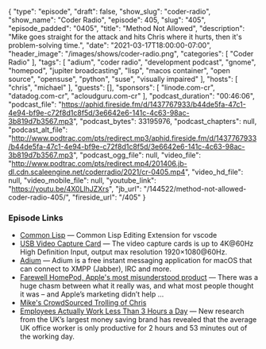 {
  "type": "episode",
  "draft": false,
  "show_slug": "coder-radio",
  "show_name": "Coder Radio",
  "episode": 405,
  "slug": "405",
  "episode_padded": "0405",
  "title": "Method Not Allowed",
  "description": "Mike goes straight for the attack and hits Chris where it hurts, then it's problem-solving time.",
  "date": "2021-03-17T18:00:00-07:00",
  "header_image": "/images/shows/coder-radio.png",
  "categories": [
    "Coder Radio"
  ],
  "tags": [
    "adium",
    "coder radio",
    "development podcast",
    "gnome",
    "homepod",
    "jupiter broadcasting",
    "lisp",
    "macos container",
    "open source",
    "opensuse",
    "python",
    "suse",
    "visually impaired"
  ],
  "hosts": [
    "chris",
    "michael"
  ],
  "guests": [],
  "sponsors": [
    "linode.com-cr",
    "datadog.com-cr",
    "acloudguru.com-cr"
  ],
  "podcast_duration": "00:46:06",
  "podcast_file": "https://aphid.fireside.fm/d/1437767933/b44de5fa-47c1-4e94-bf9e-c72f8d1c8f5d/3e6642e6-141c-4c63-98ac-3b819d7b3567.mp3",
  "podcast_bytes": 33195976,
  "podcast_chapters": null,
  "podcast_alt_file": "http://www.podtrac.com/pts/redirect.mp3/aphid.fireside.fm/d/1437767933/b44de5fa-47c1-4e94-bf9e-c72f8d1c8f5d/3e6642e6-141c-4c63-98ac-3b819d7b3567.mp3",
  "podcast_ogg_file": null,
  "video_file": "http://www.podtrac.com/pts/redirect.mp4/201406.jb-dl.cdn.scaleengine.net/coderradio/2021/cr-0405.mp4",
  "video_hd_file": null,
  "video_mobile_file": null,
  "youtube_link": "https://youtu.be/4X0LlhJZXrs",
  "jb_url": "/144522/method-not-allowed-coder-radio-405/",
  "fireside_url": "/405"
}


### Episode Links

  * [Common Lisp](https://marketplace.visualstudio.com/items?itemName=ailisp.commonlisp-vscode "Common Lisp") — Common Lisp Editing Extension for vscode
  * [USB Video Capture Card](https://www.amazon.com/gp/product/B08QCR5C5Z/ "USB Video Capture Card") — The video capture cards is up to 4K@60Hz High Definition Input, output max resolution 1920×1080@60Hz. 
  * [Adium](https://adium.im/ "Adium") — Adium is a free instant messaging application for macOS that can connect to XMPP (Jabber), IRC and more. 
  * [Farewell HomePod, Apple's most misunderstood product](https://9to5mac.com/2021/03/15/farewell-homepod/ "Farewell HomePod, Apple's most misunderstood product") — There was a huge chasm between what it really was, and what most people thought it was – and Apple’s marketing didn’t help …
  * [Mike's CrowdSourced Trolling of Chris](https://twitter.com/dominucco/status/1371104319668428805 "Mike's CrowdSourced Trolling of Chris")
  * [Employees Actually Work Less Than 3 Hours a Day](https://www.vouchercloud.com/resources/office-worker-productivity "Employees Actually Work Less Than 3 Hours a Day") — New research from the UK’s largest money saving brand has revealed that the average UK office worker is only productive for 2 hours and 53 minutes out of the working day.


